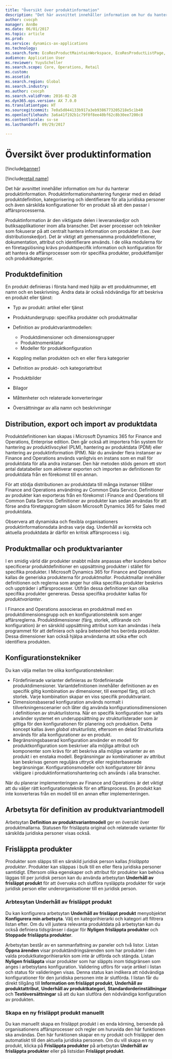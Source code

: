 ```yaml
---
title: "Översikt över produktinformation"
description: "Det här avsnittet innehåller information om hur du hanterar produktinformation. Produktinformationshantering fungerar med en delad produktdefinition, kategorisering och identifierare för alla juridiska personer och även särskilda konfigurationer för en produkt så att den passar i affärsprocesserna."
author: cvocph
manager: AnnBe
ms.date: 06/01/2017
ms.topic: article
ms.prod: 
ms.service: dynamics-ax-applications
ms.technology: 
ms.search.form: EcoResProductMaintainWorkspace, EcoResProductListPage, EcoResProductVariantMaintainWorkspace
audience: Application User
ms.reviewer: YuyuScheller
ms.search.scope: Core, Operations, Retail
ms.custom: 
ms.assetid: 
ms.search.region: Global
ms.search.industry: 
ms.author: cvocph
ms.search.validFrom: 2016-02-28
ms.dyn365.ops.version: AX 7.0.0
ms.translationtype: HT
ms.sourcegitcommit: 7e0a5d044133b917a3eb9386773205218e5c1b40
ms.openlocfilehash: 3a6a41f192b1c79f0f8ee40bf62c8b30ee7200c8
ms.contentlocale: sv-se
ms.lasthandoff: 09/29/2017

---
```


# <a name="product-information-overview"></a>Översikt över produktinformation

[!include[banner](../includes/banner.md)]

[!include[retail name](../includes/retail-name.md)]

Det här avsnittet innehåller information om hur du hanterar produktinformation. Produktinformationshantering fungerar med en delad produktdefinition, kategorisering och identifierare för alla juridiska personer och även särskilda konfigurationer för en produkt så att den passar i affärsprocesserna. 

Produktinformation är den viktigaste delen i leveranskedjor och butiksapplikationer inom alla branscher. Det avser processer och tekniker som fokuserar på att centralt hantera information om produkter (t.ex. över distributionskedjor). Det är viktigt att gemensamma produktdefinitioner, dokumentation, attribut och identifierare används. I de olika modulerna för en företagslösning krävs produktspecifik information och konfiguration för att hantera de affärsprocesser som rör specifika produkter, produktfamiljer och produktkategorier.

## <a name="product-definition"></a>Produktdefinition

En produkt definieras i första hand med hjälp av ett produktnummer, ett namn och en beskrivning. Andra data är också nödvändiga för att beskriva en produkt eller tjänst:

- Typ av produkt: artikel eller tjänst
- Produktundergrupp: specifika produkter och produktmallar
- Definition av produktvariantmodellen:

     - Produktdimensioner och dimensionsgrupper
     - Produktnomenklatur
     - Modeller för produktkonfiguration

- Koppling mellan produkten och en eller flera kategorier
- Definition av produkt- och kategoriattribut
- Produktbilder
- Bilagor
- Måttenheter och relaterade konverteringar
- Översättningar av alla namn och beskrivningar

## <a name="distribution-export-and-import-of-product-data"></a>Distribution, export och import av produktdata

Produktdefinitionen kan skapas i Microsoft Dynamics 365 for Finance and Operations, Enterprise edition. Den går också att importera från system för hantering av produktlivscykel (PLM), hantering av produktdata (PDM) eller hantering av produktinformation (PIM). När du använder flera instanser av Finance and Operations används vanligtvis en instans som en mall för produktdata för alla andra instanser. Den här metoden stöds genom ett stort antal datatabeller som aktiverar exporten och importen av definitionen för produktdata från en förekomst till en annan.

För att stödja distributionen av produktdata till många instanser tillåter Finance and Operations användning av Common Data Service. Definitioner av produkter kan exporteras från en förekomst i Finance and Operations till Common Data Service. Definitioner av produkter kan sedan användas för att förse andra företagsprogram såsom Microsoft Dynamics 365 for Sales med produktdata.

Observera att dynamiska och flexibla organisationers produktinformationsdata ändras varje dag. Underhåll av korrekta och aktuella produktdata är därför en kritisk affärsprocess i sig.

## <a name="product-masters-and-product-variants"></a>Produktmallar och produktvarianter

I en smidig värld där produkter snabbt måste anpassas efter kundens behov specificerar produktdefinitioner en uppsättning produkter i stället för specifika produkter. I Microsoft Dynamics 365 for Finance and Operations kallas de generiska produkterna för *produktmallar*. Produktmallar innehåller definitionen och reglerna som anger hur olika specifika produkter beskrivs och uppträder i affärsprocesser. Utifrån dessa definitioner kan olika specifika produkter genereras. Dessa specifika produkter kallas för *produktvarianter*.

I Finance and Operations associeras en produktmall med en produktdimensionsgrupp och en konfigurationsteknik som anger affärsreglerna. Produktdimensioner (färg, storlek, utförande och konfiguration) är en särskild uppsättning attribut som kan användas i hela programmet för att definiera och spåra beteendet hos berörda produkter. Dessa dimensioner kan också hjälpa användarna att söka efter och identifiera produkten.

## <a name="configuration-technologies"></a>Konfigurationstekniker

Du kan välja mellan tre olika konfigurationstekniker:

- Fördefinierade varianter definieras av fördefinierade produktdimensioner. Variantdefinitionen innehåller definitionen av en specifik giltig kombination av dimensioner, till exempel färg, stil och storlek. Varje kombination skapar en viss specifik produktvariant.
- Dimensionsbaserad konfiguration används normalt i tillverkningenscenarier och låter dig använda konfigurationsdimensionen i definitionen av strukturlistorna. När en specifik konfiguration har valts använder systemet en underuppsättning av strukturlisterader som är giltiga för den konfigurationen för planering och produktion. Detta koncept kallas även *global strukturlista*, eftersom en delad Strukturlista används för alla konfigurationer av en produkt.
- Begränsningsbaserad konfiguration använder en modell för produktkonfiguration som beskriver alla möjliga attribut och komponenter som krävs för att beskriva alla möjliga varianter av en produkt i en enstaka modell. Begränsningar av kombinationer av attribut kan beskrivas genom reguljära uttryck eller registerbaserade begränsningar. Konfigurationsmodeller och konfiguratorer blir ännu viktigare i produktinformationshantering och används i alla branscher.

När du planerar implementeringen av Finance and Operations är det viktigt att du väljer rätt konfigurationsteknik för en affärsprocess. En produkt kan inte konverteras från en modell till en annan efter implementeringen.

## <a name="product-variant-model-definition-workspace"></a>Arbetsyta för definition av produktvariantmodell

Arbetsytan **Definition av produktvariantmodell** ger en översikt över produktmallarna. Statusen för frisläppta original och relaterade varianter för särskilda juridiska personer visas också.

## <a name="released-products"></a>Frisläppta produkter

Produkter som släpps till en särskild juridisk person kallas *frisläppta produkter*. Produkter kan släppas i bulk till en eller flera juridiska personer samtidigt. Eftersom olika egenskaper och attribut för produkter kan behöva läggas till per juridisk person kan du använda arbetsytan **Underhåll av frisläppt produkt** för att övervaka och slutföra nysläppta produkter för varje juridisk person eller underorganisationer till en juridisk person.

### <a name="released-product-maintenance-workspace"></a>Arbtesytan Underhåll av frisläppt produkt

Du kan konfigurera arbetsytan **Underhåll av frisläppt produkt** menyobjektet **Konfigurera min arbetsyta**. Välj en kategorihierarki och kategori att filtrera listan efter. Om du vill justera relevanta produktdata på arbetsytan kan du också definiera tidsgränser i dagar för **Nyligen frisläppta produkter** och **Stoppade frisläppta produkter**.

Arbetsytan består av en sammanfattning av paneler och två listor. Listan **Öppna ärenden** visar produktändringsärenden som har produkter i den valda produktkategorihierarkin som inte är utförda och stängda. Listan **Nyligen frisläppta** visar produkter som har släppts inom tidsgränsen som anges i arbetsytans konfiguration. Validering utförs för varje artikel i listan och status för valideringen visas. Denna status kan indikera att nödvändiga konfigurationer för den juridiska personen inte är slutförda. I listan får du direkt tillgång till **Information om frisläppt produkt**, **Underhåll av produktattribut**, **Underhåll av produktkategori**, **Standardorderinställningar** och **Textöversättningar** så att du kan slutföra den nödvändiga konfiguration av produkten.

### <a name="manually-creating-a-new-released-product"></a>Skapa en ny frisläppt produkt manuellt

Du kan manuellt skapa en frisläppt produkt i en enda körning, beroende på organisationens affärsprocesser och regler om huruvida den här funktionen ska användas. Den här funktionen skapar en ny produkt och frisläpper den automatiskt till den aktuella juridiska personen. Om du vill skapa en ny produkt, klicka på **Frisläppta produkter** på arbetsytan **Underhåll av frisläppta produkter** eller på listsidan **Frisläppt produkt**.

